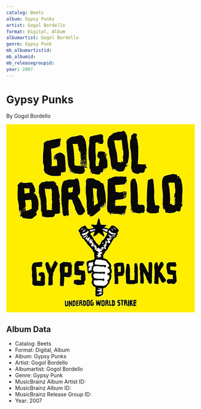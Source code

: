 ```yaml
---
catalog: Beets
album: Gypsy Punks
artist: Gogol Bordello
format: Digital, Album
albumartist: Gogol Bordello
genre: Gypsy Punk
mb_albumartistid: 
mb_albumid: 
mb_releasegroupid: 
year: 2007
---
```


# Gypsy Punks

By Gogol Bordello

![](../../assets/beetscovers/Gogol_Bordello-Gypsy_Punks_2.jpg)

## Album Data

- Catalog: Beets
- Format: Digital, Album
- Album: Gypsy Punks
- Artist: Gogol Bordello
- Albumartist: Gogol Bordello
- Genre: Gypsy Punk
- MusicBrainz Album Artist ID: 
- MusicBrainz Album ID: 
- MusicBrainz Release Group ID: 
- Year: 2007

